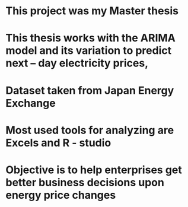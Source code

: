# This project was my Master thesis
# This thesis works with the ARIMA model and its variation to predict next – day electricity prices,
# Dataset taken from Japan Energy Exchange
# Most used tools for analyzing are Excels and R - studio 
# Objective is to help enterprises get better business decisions upon energy price changes
